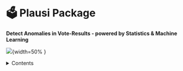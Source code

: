 
# 🗳️ Plausi Package
**Detect Anomalies in Vote-Results - powered by Statistics & Machine Learning**

![](https://raw.githubusercontent.com/statistikZH/statR/dev/inst/extdata/Stempel_STAT-01.png){width=50% }

<details>
<summary>Contents</summary>

- [Usage](#usage)
- [What does the Plausi-Package do?](#what-does-the-plausi-package-do)
- [Licensing](#licensing)
- [Project team](#project-team)
- [Feedback and contributing](#feedback-and-contributing)

## Usage
- Install R [https://www.r-project.org/](https://www.r-project.org/) 

**1. Install the plausi-Package**

Installation from gitlab:

__remotes::install_url("https://gitlab.com/plausi_pkg/plausi.git")__

**2. Explore the methodology in the Documentation**

https://plausi.gitlab.io/plausi_pkg/

## What does the Plausi Package do?

The Plausi package is designed for R-supported election forensics. It provides functions that enable the identification of statistical irregularities and anomalies in vote results.

Key features include:

- Robust outlier detection for small sample sizes and skewed distributions
- Calculation of differences between all possible combinations of turnout-levels (e.g., for systematic comparison of voter turnout across all voting districts)
- Prediction of expected results using machine learning algorithms (e.g., yes-vote proportions, voter turnout, etc.)

It serves as a basis for the ___PlausiApp___, which is used for vote result quality control in different Cantons (TG / SG / ZH).

For the moment, the ___PlausiApp___ is made available upon request via a private Repo (mailto:wahlen@statistik.zh.ch). 

## Licensing
The package is licensed under the MIT license. 

## Project team
This is a joint project of the [Vote & Election-Team](https://www.zh.ch/de/direktion-der-justiz-und-des-innern/statistisches-amt/wahlen-und-abstimmungen.html) and [Team Data](https://www.zh.ch/de/direktion-der-justiz-und-des-innern/statistisches-amt/data.html) of the Statistical Office of the Canton of Zurich. Responsible: Simon Graf, Thomas Lo Russo and Thomas Knecht

## Feedback and contributing
We would love to hear from you. Please share your feedback and let us know how you use the code. You can [write an email](mailto:wahlen@statistik.zh.ch) or share your ideas by opening an issue or a pull requests.


